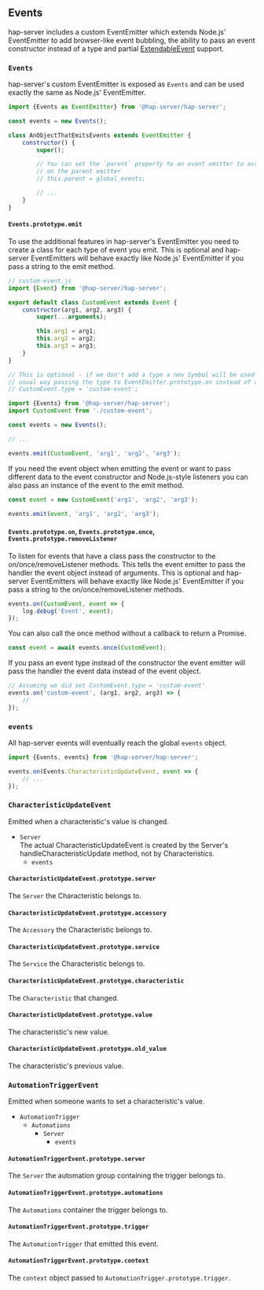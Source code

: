 Events
---

hap-server includes a custom EventEmitter which extends Node.js' EventEmitter to add browser-like event bubbling,
the ability to pass an event constructor instead of a type and partial
[ExtendableEvent](https://developer.mozilla.org/en-US/docs/Web/API/ExtendableEvent) support.

### `Events`

hap-server's custom EventEmitter is exposed as `Events` and can be used exactly the same as Node.js' EventEmitter.

```js
import {Events as EventEmitter} from '@hap-server/hap-server';

const events = new Events();

class AnObjectThatEmitsEvents extends EventEmitter {
    constructor() {
        super();

        // You can set the `parent` property to an event emitter to automatically emit events emitted on this object
        // on the parent emitter
        // this.parent = global_events;

        // ...
    }
}
```

#### `Events.prototype.emit`

To use the additional features in hap-server's EventEmitter you need to create a class for each type of event you
emit. This is optional and hap-server EventEmitters will behave exactly like Node.js' EventEmitter if you pass a
string to the emit method.

```js
// custom-event.js
import {Event} from '@hap-server/hap-server';

export default class CustomEvent extends Event {
    constructor(arg1, arg2, arg3) {
        super(...arguments);

        this.arg1 = arg1;
        this.arg2 = arg2;
        this.arg3 = arg3;
    }
}

// This is optional - if we don't add a type a new Symbol will be used (this means you can't listen for events the
// usual way passing the type to EventEmitter.prototype.on instead of a constructor)
// CustomEvent.type = 'custom-event';
```

```js
import {Events} from '@hap-server/hap-server';
import CustomEvent from './custom-event';

const events = new Events();

// ...

events.emit(CustomEvent, 'arg1', 'arg2', 'arg3');
```

If you need the event object when emitting the event or want to pass different data to the event constructor and
Node.js-style listeners you can also pass an instance of the event to the emit method.

```js
const event = new CustomEvent('arg1', 'arg2', 'arg3');

events.emit(event, 'arg1', 'arg2', 'arg3');
```

#### `Events.prototype.on`, `Events.prototype.once`, `Events.prototype.removeListener`

To listen for events that have a class pass the constructor to the on/once/removeListener methods. This tells the
event emitter to pass the handler the event object instead of arguments. This is optional and hap-server EventEmitters
will behave exactly like Node.js' EventEmitter if you pass a string to the on/once/removeListener methods.

```js
events.on(CustomEvent, event => {
    log.debug('Event', event);
});
```

You can also call the once method without a callback to return a Promise.

```js
const event = await events.once(CustomEvent);
```

If you pass an event type instead of the constructor the event emitter will pass the handler the event data instead
of the event object.

```js
// Assuming we did set CustomEvent.type = 'custom-event'
events.on('custom-event', (arg1, arg2, arg3) => {
    //
});
```

### `events`

All hap-server events will eventually reach the global `events` object.

```js
import {Events, events} from '@hap-server/hap-server';

events.on(Events.CharacteristicUpdateEvent, event => {
    // ...
});
```

### `CharacteristicUpdateEvent`

Emitted when a characteristic's value is changed.

- `Server`  
    The actual CharacteristicUpdateEvent is created by the Server's handleCharacteristicUpdate method, not by Characteristics.
    - `events`

#### `CharacteristicUpdateEvent.prototype.server`

The `Server` the Characteristic belongs to.

#### `CharacteristicUpdateEvent.prototype.accessory`

The `Accessory` the Characteristic belongs to.

#### `CharacteristicUpdateEvent.prototype.service`

The `Service` the Characteristic belongs to.

#### `CharacteristicUpdateEvent.prototype.characteristic`

The `Characteristic` that changed.

#### `CharacteristicUpdateEvent.prototype.value`

The characteristic's new value.

#### `CharacteristicUpdateEvent.prototype.old_value`

The characteristic's previous value.

### `AutomationTriggerEvent`

Emitted when someone wants to set a characteristic's value.

- `AutomationTrigger`
    - `Automations`
        - `Server`
            - `events`

#### `AutomationTriggerEvent.prototype.server`

The `Server` the automation group containing the trigger belongs to.

#### `AutomationTriggerEvent.prototype.automations`

The `Automations` container the trigger belongs to.

#### `AutomationTriggerEvent.prototype.trigger`

The `AutomationTrigger` that emitted this event.

#### `AutomationTriggerEvent.prototype.context`

The `context` object passed to `AutomationTrigger.prototype.trigger`.
